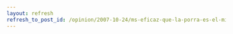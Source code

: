 ```yaml
---
layout: refresh
refresh_to_post_id: /opinion/2007-10-24/ms-eficaz-que-la-porra-es-el-miedo-a-la-porra.html
---
```

